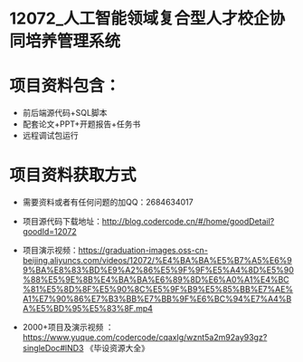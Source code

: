 
 # 12072_人工智能领域复合型人才校企协同培养管理系统
 
 # 项目资料包含：
 * 前后端源代码+SQL脚本
 * 配套论文+PPT+开题报告+任务书
 * 远程调试包运行

 # 项目资料获取方式
 * 需要资料或者有任何问题的加QQ：2684634017

 * 项目源代码下载地址：http://blog.codercode.cn/#/home/goodDetail?goodId=12072
   
 *  项目演示视频：https://graduation-images.oss-cn-beijing.aliyuncs.com/videos/12072/%E4%BA%BA%E5%B7%A5%E6%99%BA%E8%83%BD%E9%A2%86%E5%9F%9F%E5%A4%8D%E5%90%88%E5%9E%8B%E4%BA%BA%E6%89%8D%E6%A0%A1%E4%BC%81%E5%8D%8F%E5%90%8C%E5%9F%B9%E5%85%BB%E7%AE%A1%E7%90%86%E7%B3%BB%E7%BB%9F%E6%BC%94%E7%A4%BA%E5%BD%95%E5%83%8F.mp4
          
 * 2000+项目及演示视频 ：https://www.yuque.com/codercode/cqaxlg/wznt5a2m92ay93gz?singleDoc#lND3 《毕设资源大全》
   
